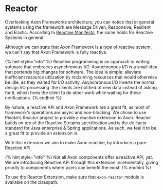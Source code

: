 # Reactor

Overlooking Axon Frameworks architecture, you can notice that in general systems using the framework are Message Driven, Responsive, Resilient and Elastic.
According to [Reactive Manifesto](https://www.reactivemanifesto.org/), the same holds for Reactive Systems in general. 

Although we can state that Axon Framework is a _type_ of reactive system, we can't say that Axon Framework is fully reactive.

{% hint style="info" %}
Reactive programming is an approach to writing software that embraces asynchronous I/O. 
Asynchronous I/O is a small idea that portends big changes for software. 
The idea is simple: alleviate inefficient resource utilization by reclaiming resources that would otherwise be idle, as they waited for I/O activity. 
Asynchronous I/O inverts the normal design I/O processing: the clients are notified of new data instead of asking for it, which frees the client to do other work while waiting for these notifications. 
{% endhint %}

By nature, a reactive API and Axon Framework are a great fit, as most of framework's operations are async and non-blocking.
We chose to use Pivotal’s Reactor project to provide a reactive extension to Axon.
Reactor builds on top of the Reactive Streams specification and is the de-facto standard for Java enterprise & Spring applications.
As such, we feel it to be a great fit to provide an extension in.

With this extension we aim to make Axon reactive, by introduce a pure Reactive API.

{% hint style="info" %}
Not all Axon components offer a reactive API, yet. 
We are introducing Reactive API through this extension incrementally, giving priority to components where users can benefit the most. 
{% endhint %}

To use the Reactor Extension, make sure that `axon-reactor` module is available on the classpath.
